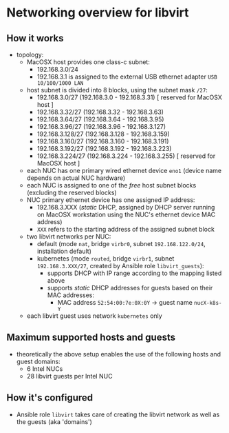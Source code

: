 # Networking overview for libvirt

## How it works

- topology:
  - MacOSX host provides one class-c subnet:
    - 192.168.3.0/24
    - 192.168.3.1 is assigned to the external USB ethernet adapter `USB 10/100/1000 LAN`
  - host subnet is divided into 8 blocks, using the subnet mask `/27`:
    - 192.168.3.0/27   (192.168.3.0   - 192.168.3.31)  [ reserved for MacOSX host ]
    - 192.168.3.32/27  (192.168.3.32  - 192.168.3.63)
    - 192.168.3.64/27  (192.168.3.64  - 192.168.3.95)
    - 192.168.3.96/27  (192.168.3.96  - 192.168.3.127)
    - 192.168.3.128/27 (192.168.3.128 - 192.168.3.159)
    - 192.168.3.160/27 (192.168.3.160 - 192.168.3.191)
    - 192.168.3.192/27 (192.168.3.192 - 192.168.3.223)
    - 192.168.3.224/27 (192.168.3.224 - 192.168.3.255) [ reserved for MacOSX host ]
  - each NUC has one primary wired ethernet device `eno1` (device name depends on actual NUC hardware)
  - each NUC is assigned to one of the _free_ host subnet blocks (excluding the reserved blocks)
  - NUC primary ethernet device has one assigned IP address:
    - 192.168.3.XXX (_static_ DHCP, assigned by DHCP server running on MacOSX workstation using the NUC's ethernet device MAC address)
    - `XXX` refers to the starting address of the assigned subnet block
  - two libvirt networks per NUC:
    - default (mode `nat`, bridge `virbr0`, subnet `192.168.122.0/24`, installation default)
    - kubernetes (mode `routed`, bridge `virbr1`, subnet `192.168.3.XXX/27`, created by Ansible role `libvirt_guests`):
      - supports DHCP with IP range according to the mapping listed above
      - supports _static_ DHCP addresses for guests based on their MAC addresses:
        - MAC address `52:54:00:7e:0X:0Y` -> guest name `nucX-k8s-Y`
  - each libvirt guest uses network `kubernetes` only

## Maximum supported hosts and guests

- theoretically the above setup enables the use of the following hosts and guest domains:
  - 6 Intel NUCs
  - 28 libvirt guests per Intel NUC

## How it's configured

- Ansible role `libvirt` takes care of creating the libvirt network as well as the guests (aka 'domains')
